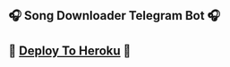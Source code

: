 ## 🎧 Song Downloader Telegram Bot 🎧

## 🚀 [Deploy To Heroku](https://dashboard.heroku.com/new?template=https://github.com/ImJanindu/Music-Bot) 🚀

